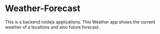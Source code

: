 # Weather-Forecast
This is a backend nodejs applications. This Weather app shows the current weather of a locations and also future forecast.
